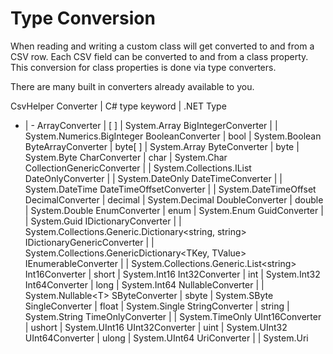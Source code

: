 ﻿# Type Conversion

When reading and writing a custom class will get converted to and from
a CSV row. Each CSV field can be converted to and from a class property.
This conversion for class properties is done via type converters.

There are many built in converters already available to you.

CsvHelper Converter | C# type keyword | .NET Type
- | -
ArrayConverter | [ ] | System.Array
BigIntegerConverter | | System.Numerics.BigInteger
BooleanConverter | bool | System.Boolean
ByteArrayConverter | byte[ ] | System.Array
ByteConverter | byte | System.Byte
CharConverter | char | System.Char
CollectionGenericConverter | | System.Collections.IList
DateOnlyConverter | | System.DateOnly
DateTimeConverter | | System.DateTime
DateTimeOffsetConverter | | System.DateTimeOffset
DecimalConverter | decimal | System.Decimal
DoubleConverter | double | System.Double
EnumConverter | enum | System.Enum
GuidConverter | | System.Guid
IDictionaryConverter | | System.Collections.Generic.Dictionary\<string, string\>
IDictionaryGenericConverter | | System.Collections.GenericDictionary\<TKey, TValue\>
IEnumerableConverter | | System.Collections.Generic.List\<string\>
Int16Converter | short | System.Int16
Int32Converter | int | System.Int32
Int64Converter | long | System.Int64
NullableConverter | | System.Nullable\<T\>
SByteConverter | sbyte | System.SByte
SingleConverter | float | System.Single
StringConverter | string | System.String
TimeOnlyConverter | | System.TimeOnly
UInt16Converter | ushort | System.UInt16
UInt32Converter | uint | System.UInt32
UInt64Converter | ulong | System.UInt64
UriConverter | | System.Uri
